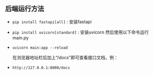 ## 后端运行方法
- `pip install fastapi[all]` : 安装fastapi
- `pip install uvicorn[standard]` : 安装uvicorn
  然后使用以下命令运行main.py
- `uvicorn main:app --reload` 

  在浏览器地址栏后加上“/docs”即可查看接口文档，例：
- `http://127.0.0.1:8000/docs` 
